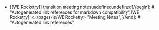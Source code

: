 - [[WE Rocketry]] transition meeting notesundefinedundefined[//begin]: # "Autogenerated link references for markdown compatibility",[WE Rocketry]: <../pages-ls/WE Rocketry> "Meeting Notes",[//end]: # "Autogenerated link references"